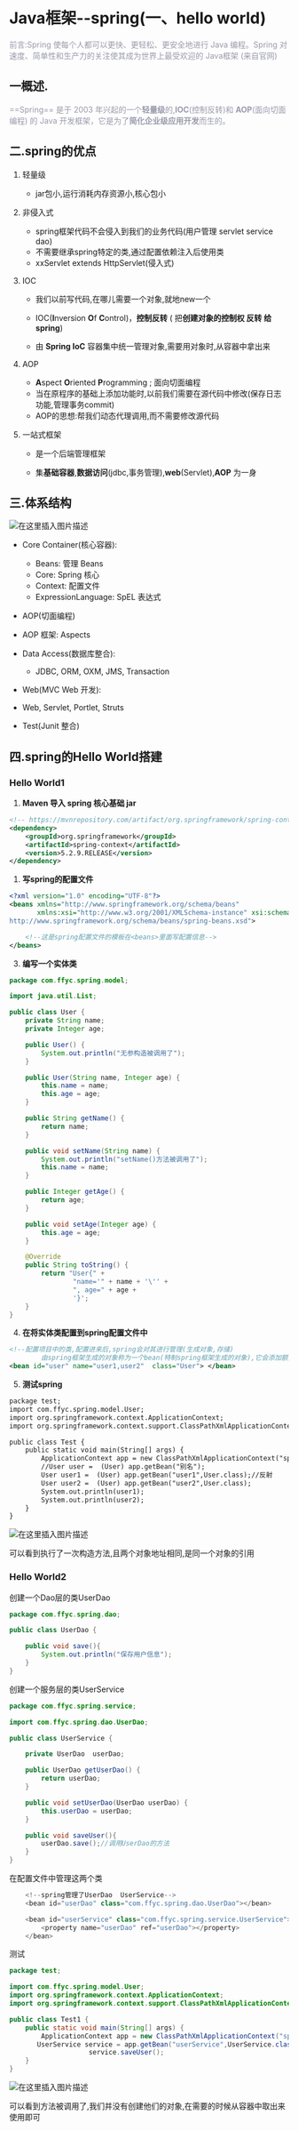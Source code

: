﻿# Java框架--spring(一、hello world)

<font color=#999AAA >前言:Spring 使每个人都可以更快、更轻松、更安全地进行 Java 编程。Spring 对速度、简单性和生产力的关注使其成为世界上最受欢迎的 Java框架 (来自官网)</font>

## 一概述.
<font color=#999AAA > ==Spring== 是于 2003 年兴起的一个**轻量级**的,**IOC**(控制反转)和 **AOP**(面向切面编程) 的 Java 开发框架，它是为了**简化企业级应用开发**而生的。</font>
​		

## 二.spring的优点

1. 轻量级

   -  jar包小,运行消耗内存资源小,核心包小

2. 非侵入式

   -  spring框架代码不会侵入到我们的业务代码(用户管理 servlet service dao) 
   -  不需要继承spring特定的类,通过配置依赖注入后使用类
   - xxServlet extends HttpServlet(侵入式)

3. IOC

   - 我们以前写代码,在哪儿需要一个对象,就地new一个

   -  IOC(**I**nversion **O**f **C**ontrol)，**控制反转** (  把**创建对象的控制权 反转 给spring**) 
   - 由 **Spring IoC** 容器集中统一管理对象,需要用对象时,从容器中拿出来
     	    

4. AOP

   - **A**spect **O**riented **P**rogramming ; 面向切面编程
   - 当在原程序的基础上添加功能时,以前我们需要在源代码中修改(保存日志功能,管理事务commit)
   - AOP的思想:帮我们动态代理调用,而不需要修改源代码

5. 一站式框架

   - 是一个后端管理框架

   - 集**基础容器**,**数据访问**(jdbc,事务管理),**web**(Servlet),**AOP** 为一身

## 三.体系结构

![在这里插入图片描述](https://img-blog.csdnimg.cn/8c5ac59f185941c78a7851f686e8eb27.png?x-oss-process=image/watermark,type_ZHJvaWRzYW5zZmFsbGJhY2s,shadow_50,text_Q1NETiBAbGFubGVpaGho,size_20,color_FFFFFF,t_70,g_se,x_16#pic_center)




- Core Container(核心容器): 
  - Beans: 管理 Beans 
  - Core: Spring 核心 
  - Context: 配置文件 
  - ExpressionLanguage: SpEL 表达式

- AOP(切面编程) 
- AOP 框架: Aspects 
- Data Access(数据库整合): 
  - JDBC, ORM, OXM, JMS, Transaction
-  Web(MVC Web 开发):
  - Web, Servlet, Portlet, Struts 

- Test(Junit 整合)

## 四.spring的Hello World搭建
### Hello World1

1. **Maven 导入 spring 核心基础 jar**

```xml
<!-- https://mvnrepository.com/artifact/org.springframework/spring-context -->
<dependency>
    <groupId>org.springframework</groupId>
    <artifactId>spring-context</artifactId>
    <version>5.2.9.RELEASE</version>
</dependency>
```

1. **写spring的配置文件**

```xml
<?xml version="1.0" encoding="UTF-8"?>
<beans xmlns="http://www.springframework.org/schema/beans"
       xmlns:xsi="http://www.w3.org/2001/XMLSchema-instance" xsi:schemaLocation="http://www.springframework.org/schema/beans
http://www.springframework.org/schema/beans/spring-beans.xsd">

    <!--这是spring配置文件的模板在<beans>里面写配置信息-->
</beans>
```

3. **编写一个实体类**

```java
package com.ffyc.spring.model;

import java.util.List;

public class User {
    private String name;
    private Integer age;

    public User() {
        System.out.println("无参构造被调用了");
    }

    public User(String name, Integer age) {
        this.name = name;
        this.age = age;
    }

    public String getName() {
        return name;
    }

    public void setName(String name) {
        System.out.println("setName()方法被调用了");
        this.name = name;
    }

    public Integer getAge() {
        return age;
    }

    public void setAge(Integer age) {
        this.age = age;
    }

    @Override
    public String toString() {
        return "User{" +
                "name='" + name + '\'' +
                ", age=" + age +
                '}';
    }
}
```



4. **在将实体类配置到spring配置文件中**

```xml
<!--配置项目中的类,配置进来后,spring会对其进行管理(生成对象,存储)
        由spring框架生成的对象称为一个bean(特制spring框架生成的对象),它会添加额外的功能-->
<bean id="user" name="user1,user2"  class="User"> </bean>
```

5. **测试spring**

```xml
package test;
import com.ffyc.spring.model.User;
import org.springframework.context.ApplicationContext;
import org.springframework.context.support.ClassPathXmlApplicationContext;

public class Test {
    public static void main(String[] args) {
        ApplicationContext app = new ClassPathXmlApplicationContext("springConfig.xml");//ClassPathXmlApplicationContext存放配置实体类的对象的容器
        //User user =  (User) app.getBean("别名");
        User user1 =  (User) app.getBean("user1",User.class);//反射
        User user2 =  (User) app.getBean("user2",User.class);
        System.out.println(user1);
        System.out.println(user2);
    }
}
```
![在这里插入图片描述](https://img-blog.csdnimg.cn/fdf0560c8d194e8ba4bf743a9592067b.png#pic_center)

可以看到执行了一次构造方法,且两个对象地址相同,是同一个对象的引用
### Hello World2

创建一个Dao层的类UserDao

```java
package com.ffyc.spring.dao;

public class UserDao {

    public void save(){
        System.out.println("保存用户信息");
    }
}
```

创建一个服务层的类UserService

```java
package com.ffyc.spring.service;

import com.ffyc.spring.dao.UserDao;

public class UserService {

    private UserDao  userDao;

    public UserDao getUserDao() {
        return userDao;
    }

    public void setUserDao(UserDao userDao) {
        this.userDao = userDao;
    }

    public void saveUser(){
        userDao.save();//调用UserDao的方法
    }
}
```

在配置文件中管理这两个类

```java
	<!--spring管理了UserDao  UserService-->
    <bean id="userDao" class="com.ffyc.spring.dao.UserDao"></bean>

    <bean id="userService" class="com.ffyc.spring.service.UserService">
        <property name="userDao" ref="userDao"></property>
    </bean>
```

测试

```java
package test;

import com.ffyc.spring.model.User;
import org.springframework.context.ApplicationContext;
import org.springframework.context.support.ClassPathXmlApplicationContext;

public class Test1 {
    public static void main(String[] args) {
        ApplicationContext app = new ClassPathXmlApplicationContext("springConfig.xml");//读取配置文件,创建其中管理的对象
       UserService service = app.getBean("userService",UserService.class);//取出UserService对象
                    service.saveUser();
    }
}
```

![在这里插入图片描述](https://img-blog.csdnimg.cn/fbff0d32969b494390834a8d35ccdf92.png#pic_center)


可以看到方法被调用了,我们并没有创建他们的对象,在需要的时候从容器中取出来使用即可
